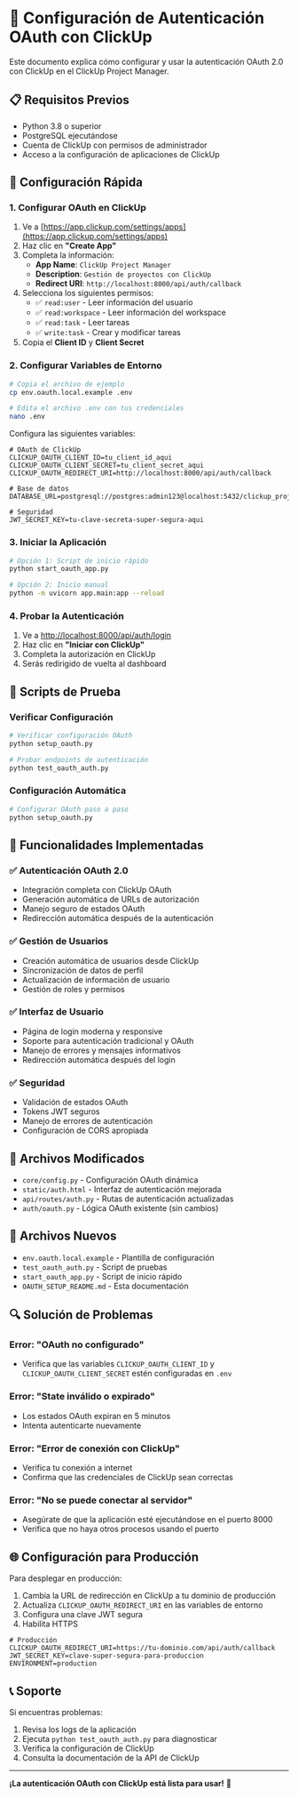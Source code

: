 # 🔐 Configuración de Autenticación OAuth con ClickUp

Este documento explica cómo configurar y usar la autenticación OAuth 2.0 con ClickUp en el ClickUp Project Manager.

## 📋 Requisitos Previos

- Python 3.8 o superior
- PostgreSQL ejecutándose
- Cuenta de ClickUp con permisos de administrador
- Acceso a la configuración de aplicaciones de ClickUp

## 🚀 Configuración Rápida

### 1. Configurar OAuth en ClickUp

1. Ve a [https://app.clickup.com/settings/apps](https://app.clickup.com/settings/apps)
2. Haz clic en **"Create App"**
3. Completa la información:
   - **App Name**: `ClickUp Project Manager`
   - **Description**: `Gestión de proyectos con ClickUp`
   - **Redirect URI**: `http://localhost:8000/api/auth/callback`
4. Selecciona los siguientes permisos:
   - ✅ `read:user` - Leer información del usuario
   - ✅ `read:workspace` - Leer información del workspace
   - ✅ `read:task` - Leer tareas
   - ✅ `write:task` - Crear y modificar tareas
5. Copia el **Client ID** y **Client Secret**

### 2. Configurar Variables de Entorno

```bash
# Copia el archivo de ejemplo
cp env.oauth.local.example .env

# Edita el archivo .env con tus credenciales
nano .env
```

Configura las siguientes variables:

```env
# OAuth de ClickUp
CLICKUP_OAUTH_CLIENT_ID=tu_client_id_aqui
CLICKUP_OAUTH_CLIENT_SECRET=tu_client_secret_aqui
CLICKUP_OAUTH_REDIRECT_URI=http://localhost:8000/api/auth/callback

# Base de datos
DATABASE_URL=postgresql://postgres:admin123@localhost:5432/clickup_project_manager

# Seguridad
JWT_SECRET_KEY=tu-clave-secreta-super-segura-aqui
```

### 3. Iniciar la Aplicación

```bash
# Opción 1: Script de inicio rápido
python start_oauth_app.py

# Opción 2: Inicio manual
python -m uvicorn app.main:app --reload
```

### 4. Probar la Autenticación

1. Ve a [http://localhost:8000/api/auth/login](http://localhost:8000/api/auth/login)
2. Haz clic en **"Iniciar con ClickUp"**
3. Completa la autorización en ClickUp
4. Serás redirigido de vuelta al dashboard

## 🧪 Scripts de Prueba

### Verificar Configuración

```bash
# Verificar configuración OAuth
python setup_oauth.py

# Probar endpoints de autenticación
python test_oauth_auth.py
```

### Configuración Automática

```bash
# Configurar OAuth paso a paso
python setup_oauth.py
```

## 🔧 Funcionalidades Implementadas

### ✅ Autenticación OAuth 2.0
- Integración completa con ClickUp OAuth
- Generación automática de URLs de autorización
- Manejo seguro de estados OAuth
- Redirección automática después de la autenticación

### ✅ Gestión de Usuarios
- Creación automática de usuarios desde ClickUp
- Sincronización de datos de perfil
- Actualización de información de usuario
- Gestión de roles y permisos

### ✅ Interfaz de Usuario
- Página de login moderna y responsive
- Soporte para autenticación tradicional y OAuth
- Manejo de errores y mensajes informativos
- Redirección automática después del login

### ✅ Seguridad
- Validación de estados OAuth
- Tokens JWT seguros
- Manejo de errores de autenticación
- Configuración de CORS apropiada

## 📁 Archivos Modificados

- `core/config.py` - Configuración OAuth dinámica
- `static/auth.html` - Interfaz de autenticación mejorada
- `api/routes/auth.py` - Rutas de autenticación actualizadas
- `auth/oauth.py` - Lógica OAuth existente (sin cambios)

## 📁 Archivos Nuevos

- `env.oauth.local.example` - Plantilla de configuración
- `test_oauth_auth.py` - Script de pruebas
- `start_oauth_app.py` - Script de inicio rápido
- `OAUTH_SETUP_README.md` - Esta documentación

## 🔍 Solución de Problemas

### Error: "OAuth no configurado"
- Verifica que las variables `CLICKUP_OAUTH_CLIENT_ID` y `CLICKUP_OAUTH_CLIENT_SECRET` estén configuradas en `.env`

### Error: "State inválido o expirado"
- Los estados OAuth expiran en 5 minutos
- Intenta autenticarte nuevamente

### Error: "Error de conexión con ClickUp"
- Verifica tu conexión a internet
- Confirma que las credenciales de ClickUp sean correctas

### Error: "No se puede conectar al servidor"
- Asegúrate de que la aplicación esté ejecutándose en el puerto 8000
- Verifica que no haya otros procesos usando el puerto

## 🌐 Configuración para Producción

Para desplegar en producción:

1. Cambia la URL de redirección en ClickUp a tu dominio de producción
2. Actualiza `CLICKUP_OAUTH_REDIRECT_URI` en las variables de entorno
3. Configura una clave JWT segura
4. Habilita HTTPS

```env
# Producción
CLICKUP_OAUTH_REDIRECT_URI=https://tu-dominio.com/api/auth/callback
JWT_SECRET_KEY=clave-super-segura-para-produccion
ENVIRONMENT=production
```

## 📞 Soporte

Si encuentras problemas:

1. Revisa los logs de la aplicación
2. Ejecuta `python test_oauth_auth.py` para diagnosticar
3. Verifica la configuración de ClickUp
4. Consulta la documentación de la API de ClickUp

---

**¡La autenticación OAuth con ClickUp está lista para usar!** 🎉

